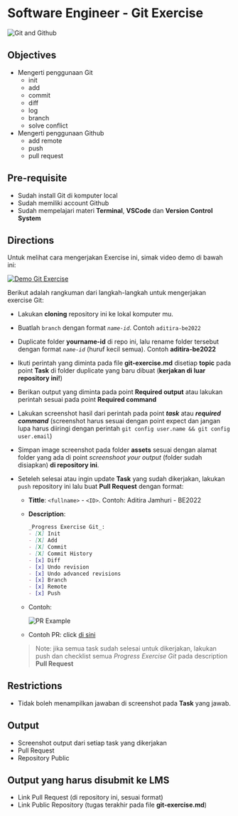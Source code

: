 # **Software Engineer - Git Exercise**

![Git and Github](git-github.png)

## Objectives

- Mengerti penggunaan Git
  - init
  - add
  - commit
  - diff
  - log
  - branch
  - solve conflict
- Mengerti penggunaan Github
  - add remote
  - push
  - pull request

## Pre-requisite

- Sudah install Git di komputer local
- Sudah memiliki account Github
- Sudah mempelajari materi **Terminal**, **VSCode** dan **Version Control System**

## Directions

Untuk melihat cara mengerjakan Exercise ini, simak video demo di bawah ini:

<!-- Video Here -->

[![Demo Git Exercise](demo-image.png)](https://youtu.be/qCbN4dX9-_4)

Berikut adalah rangkuman dari langkah-langkah untuk mengerjakan exercise Git:

- Lakukan **cloning** repository ini ke lokal komputer mu.
- Buatlah `branch` dengan format _`name-id`_. Contoh `aditira-be2022`
- Duplicate folder **yourname-id** di repo ini, lalu rename folder tersebut dengan format _`name-id`_ (huruf kecil semua). Contoh **aditira-be2022**
- Ikuti perintah yang diminta pada file **git-exercise.md** disetiap **topic** pada point **Task** di folder duplicate yang baru dibuat (**kerjakan di luar repository ini!**)
- Berikan output yang diminta pada point **Required output** atau lakukan perintah sesuai pada point **Required command**
- Lakukan screenshot hasil dari perintah pada point _**task**_ atau _**required command**_ (screenshot harus sesuai dengan point expect dan jangan lupa harus diiringi dengan perintah `git config user.name && git config user.email`)
- Simpan image screenshot pada folder **assets** sesuai dengan alamat folder yang ada di point _screenshoot your output_ (folder sudah disiapkan) **di repository ini**.
- Seteleh selesai atau ingin update **Task** yang sudah dikerjakan, lakukan `push` repository ini lalu buat **Pull Request** dengan format:
  - **Tittle**: `<fullname>` - `<ID>`.   Contoh: Aditira Jamhuri - BE2022
  - **Description**:

    ```md
    _Progress Exercise Git_:
    - [X] Init
    - [X] Add
    - [X] Commit
    - [X] Commit History
    - [x] Diff
    - [x] Undo revision
    - [x] Undo advanced revisions
    - [x] Branch
    - [x] Remote
    - [x] Push
    ```

  - Contoh:

    ![PR Example](./example-pr.png)

  - Contoh PR: click [di sini](https://github.com/km-neutron/se-git-exercise/pull/1)

  > Note: jika semua task sudah selesai untuk dikerjakan, lakukan push dan checklist semua _Progress Exercise Git_ pada description **Pull Request**

## Restrictions

- Tidak boleh menampilkan jawaban di screenshot pada **Task** yang jawab.

## Output

- Screenshot output dari setiap task yang dikerjakan
- Pull Request
- Repository Public

## Output yang harus disubmit ke LMS

- Link Pull Request (di repository ini, sesuai format)
- Link Public Repository (tugas terakhir pada file **git-exercise.md**)
